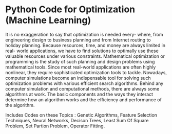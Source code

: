# Python Code for Optimization (Machine Learning)
It is no exaggeration to say that optimization is needed every- where, from engineering design to business planning and from Internet routing to  holiday planning. Because resources, time, and money are always limited in real- world applications, we have to find solutions to optimally use these valuable resources  under various constraints. Mathematical optimization or programming is the study of such planning and design problems using mathematical tools. Since most real-world applications are often highly nonlinear, they require sophisticated optimization tools to tackle. Nowadays, computer simulations become an indispensable tool for solving such optimization problems with various efficient search algorithms. Behind any computer simulation and computational methods, there are always some algorithms at work. The basic components and the ways they interact determine how an algorithm works and the efficiency and performance of the algorithm.


Includes Codes on these Topics :
Genetic Algorithms, 
Feature Selection Techniques, 
Neural Networks, 
Decison Trees, 
Least Sum Of Square Problem, 
Set Partion Problem, 
Operator Fitting.
